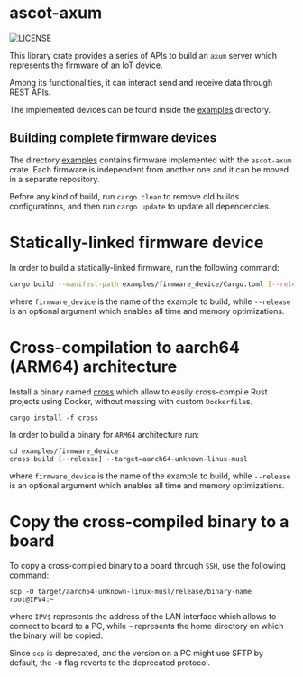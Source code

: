# ascot-axum

[![LICENSE][license badge]][license]

This library crate provides a series of APIs to build an `axum` server which
represents the firmware of an IoT device.

Among its functionalities, it can interact send and receive data through
REST APIs.

The implemented devices can be found inside the [examples](./examples)
directory.

## Building complete firmware devices

The directory [examples](./examples) contains firmware implemented with
the `ascot-axum` crate. Each firmware is independent from another one and it can
be moved in a separate repository.

Before any kind of build, run `cargo clean` to remove old builds configurations,
and then run `cargo update` to update all dependencies.

# Statically-linked firmware device

In order to build a statically-linked firmware, run the following command:

```bash
cargo build --manifest-path examples/firmware_device/Cargo.toml [--release] --target=x86_64-unknown-linux-musl
```

where `firmware_device` is the name of the example to build, while `--release`
is an optional argument which enables all time and memory optimizations.

# Cross-compilation to aarch64 (ARM64) architecture

Install a binary named [cross](https://github.com/cross-rs/cross) which allow
to easily cross-compile Rust projects using Docker, without messing with
custom `Dockerfile`s.

```console
cargo install -f cross
```

In order to build a binary for `ARM64` architecture run:

```console
cd examples/firmware_device
cross build [--release] --target=aarch64-unknown-linux-musl
```

where `firmware_device` is the name of the example to build, while `--release`
is an optional argument which enables all time and memory optimizations.

# Copy the cross-compiled binary to a board

To copy a cross-compiled binary to a board through `SSH`,
use the following command:

```console
scp -O target/aarch64-unknown-linux-musl/release/binary-name root@IPV4:~
```

where `IPV$` represents the address of the LAN interface which allows to connect
to board to a PC, while `~` represents the home directory on which the binary
will be copied.

Since `scp` is deprecated, and the version on a PC might use SFTP by default,
the `-O` flag reverts to the deprecated protocol.

<!-- Links -->
[license]: https://github.com/SoftengPoliTo/ascot-firmware/blob/master/LICENSE-MIT

<!-- Badges -->
[license badge]: https://img.shields.io/badge/license-MIT-blue.svg
